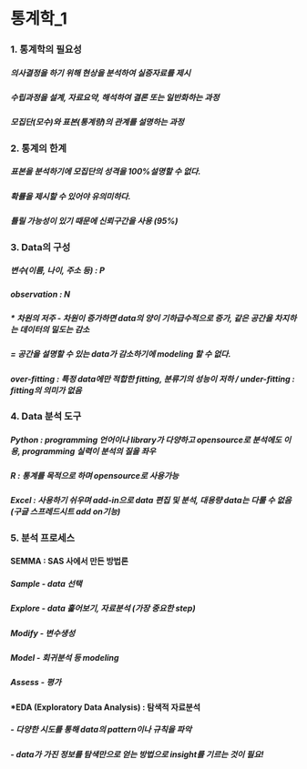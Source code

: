 # 통계학_1
### 1. 통계학의 필요성
##### 의사결정을 하기 위해 현상을 분석하여 실증자료를 제시
##### 수립과정을 설계, 자료요약, 해석하여 결론 또는 일반화하는 과정
##### 모집단(모수)와 표본(통계량)의 관계를 설명하는 과정
### 2. 통계의 한계
##### 표본을 분석하기에 모집단의 성격을 100%설명할 수 없다.
##### 확률을 제시할 수 있어야 유의미하다.
##### 틀릴 가능성이 있기 때문에 신뢰구간을 사용 (95%)
### 3. Data의 구성
##### 변수(이름, 나이, 주소 등) : P
##### observation : N
##### * 차원의 저주 - 차원이 증가하면 data의 양이 기하급수적으로 증가, 같은 공간을 차지하는 데이터의 밀도는 감소
#####                = 공간을 설명할 수 있는 data가 감소하기에 modeling 할 수 없다.
##### over-fitting : 특정 data에만 적합한 fitting, 분류기의 성능이 저하 / under-fitting : fitting의 의미가 없음
### 4. Data 분석 도구
##### Python : programming 언어이나 library가 다양하고 opensource로 분석에도 이용, programming 실력이 분석의 질을 좌우
##### R : 통계를 목적으로 하며 opensource로 사용가능
##### Excel : 사용하기 쉬우며 add-in으로 data 편집 및 분석, 대용량 data는 다룰 수 없음 (구글 스프레드시트 add on기능)
### 5. 분석 프로세스
#### SEMMA : SAS 사에서 만든 방법론
##### Sample - data 선택
##### Explore - data 훑어보기, 자료분석 (가장 중요한 step)
##### Modify - 변수생성
##### Model - 회귀분석 등 modeling
##### Assess - 평가
#### *EDA (Exploratory Data Analysis) : 탐색적 자료분석
##### - 다양한 시도를 통해 data의 pattern이나 규칙을 파악
##### - data가 가진 정보를 탐색만으로 얻는 방법으로 insight를 기르는 것이 필요!
